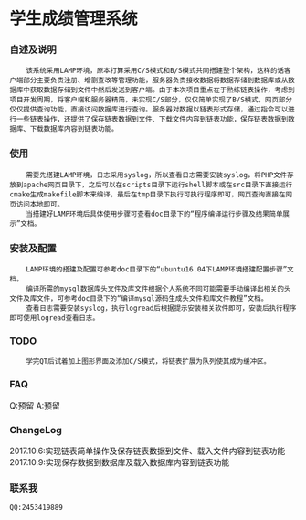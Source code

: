学生成绩管理系统
===

###	自述及说明
    	该系统采用LAMP环境，原本打算采用C/S模式和B/S模式共同搭建整个架构，这样的话客户端部分主要负责注册、增删查改等管理功能，服务器负责接收数据将数据存储到数据库或从数据库中获取数据存储到文件中然后发送到客户端。由于本次项目重点在于熟练链表操作，考虑到项目开发周期，将客户端和服务器精简，未实现C/S部分，仅仅简单实现了B/S模式，网页部分仅仅提供查询功能，直接访问数据库进行查询。服务器对数据以链表形式存储，通过指令可以进行一些链表操作，还提供了保存链表数据到文件、下载文件内容到链表功能，保存链表数据到数据库、下载数据库内容到链表功能。
###	使用
    	需要先搭建LAMP环境，日志采用syslog，所以查看日志需要安装syslog，将PHP文件存放到apache网页目录下，之后可以在scripts目录下运行shell脚本或在src目录下直接运行cmake生成makefile脚本来编译，最后在tmp目录下执行可执行程序即可，网页查询直接在网页访问本地即可。
    	当搭建好LAMP环境后具体使用步骤可查看doc目录下的“程序编译运行步骤及结果简单展示”文档。
###	安装及配置
    	LAMP环境的搭建及配置可参考doc目录下的“ubuntu16.04下LAMP环境搭建配置步骤”文档。
    	编译所需的mysql数据库头文件及库文件根据个人系统不同可能需要手动编译出相关的头文件及库文件，可参考doc目录下的“编译mysql源码生成头文件和库文件教程”文档。
    	查看日志需要安装syslog，执行logread后根据提示安装相关软件即可，安装后执行程序即可使用logread查看日志。
###	TODO
    	学完QT后试着加上图形界面及添加C/S模式，将链表扩展为队列使其成为缓冲区。
###	FAQ
Q:预留
A:预留
###	ChangeLog
2017.10.6:实现链表简单操作及保存链表数据到文件、载入文件内容到链表功能
2017.10.9:实现保存数据到数据库及载入数据库内容到链表功能
###	联系我
    QQ:2453419889
